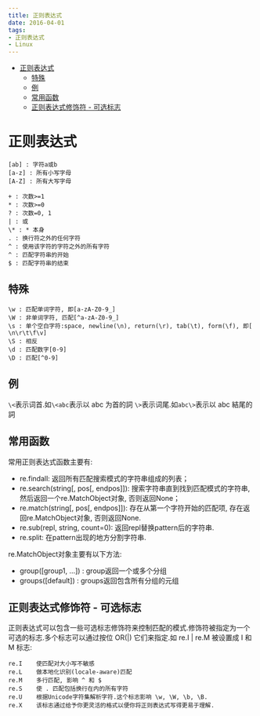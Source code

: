 ```yaml
---
title: 正则表达式
date: 2016-04-01
tags:
- 正则表达式
- Linux
---
```

<!-- TOC -->

- [正则表达式](#正则表达式)
    - [特殊](#特殊)
    - [例](#例)
    - [常用函数](#常用函数)
    - [正则表达式修饰符 - 可选标志](#正则表达式修饰符---可选标志)

<!-- /TOC -->
# 正则表达式

    [ab] : 字符a或b
    [a-z] : 所有小写字母
    [A-Z] : 所有大写字母

    + : 次数>=1
    * : 次数>=0
    ? : 次数=0, 1
    | : 或
    \* : * 本身
    . : 换行符之外的任何字符
    ^ : 使用该字符的字符之外的所有字符
    ^ : 匹配字符串的开始
    $ : 匹配字符串的结束

## 特殊
    \w : 匹配单词字符, 即[a-zA-Z0-9_]
    \W : 非单词字符, 匹配[^a-zA-Z0-9_]
    \s : 单个空白字符:space, newline(\n), return(\r), tab(\t), form(\f), 即[ \n\r\t\f\v]
    \S : 相反
    \d : 匹配数字[0-9]
    \D : 匹配[^0-9]

## 例

`\<`表示词首.如`\<abc`表示以 abc 为首的詞
`\>`表示词尾.如`abc\>`表示以 abc 結尾的詞

## 常用函数
常用正则表达式函数主要有:

* re.findall: 返回所有匹配搜索模式的字符串组成的列表；
* re.search(string[, pos[, endpos]]): 搜索字符串直到找到匹配模式的字符串, 然后返回一个re.MatchObject对象, 否则返回None；
* re.match(string[, pos[, endpos]]): 存在从第一个字符开始的匹配项, 存在返回re.MatchObject对象, 否则返回None.
* re.sub(repl, string, count=0): 返回repl替换pattern后的字符串.
* re.split: 在pattern出现的地方分割字符串.

re.MatchObject对象主要有以下方法:
* group([group1, …]) : group返回一个或多个分组
* groups([default]) : groups返回包含所有分组的元组


## 正则表达式修饰符 - 可选标志
正则表达式可以包含一些可选标志修饰符来控制匹配的模式.修饰符被指定为一个可选的标志.多个标志可以通过按位 OR(|) 它们来指定.如 re.I | re.M 被设置成 I 和 M 标志:

	re.I	使匹配对大小写不敏感
	re.L	做本地化识别(locale-aware)匹配
	re.M	多行匹配, 影响 ^ 和 $
	re.S	使 . 匹配包括换行在内的所有字符
	re.U	根据Unicode字符集解析字符.这个标志影响 \w, \W, \b, \B.
	re.X	该标志通过给予你更灵活的格式以便你将正则表达式写得更易于理解.